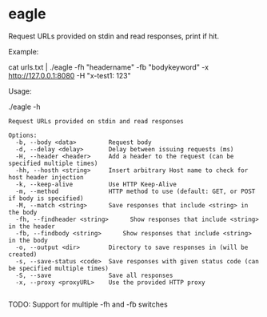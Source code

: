 # eagle

Request URLs provided on stdin and read responses, print if hit.

Example:

cat urls.txt | ./eagle -fh "headername" -fb "bodykeyword" -x http://127.0.0.1:8080 -H "x-test1: 123"

Usage:


./eagle -h

```
Request URLs provided on stdin and read responses 

Options:
  -b, --body <data>         Request body
  -d, --delay <delay>       Delay between issuing requests (ms)
  -H, --header <header>     Add a header to the request (can be specified multiple times)
  -hh, --hosth <string>     Insert arbitrary Host name to check for host header injection
  -k, --keep-alive          Use HTTP Keep-Alive
  -m, --method              HTTP method to use (default: GET, or POST if body is specified)
  -M, --match <string>      Save responses that include <string> in the body
  -fh, --findheader <string>      Show responses that include <string> in the header
  -fb, --findbody <string>      Show responses that include <string> in the body
  -o, --output <dir>        Directory to save responses in (will be created)
  -s, --save-status <code>  Save responses with given status code (can be specified multiple times)
  -S, --save                Save all responses
  -x, --proxy <proxyURL>    Use the provided HTTP proxy
  
```
TODO: Support for multiple -fh and -fb switches
